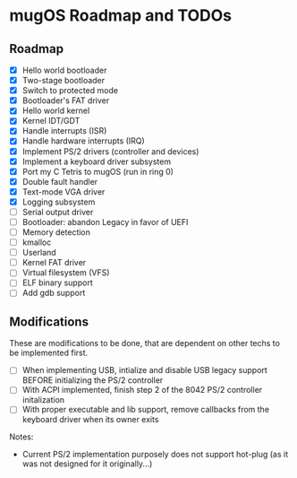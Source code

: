 # mugOS Roadmap and TODOs

## Roadmap

- [X] Hello world bootloader
- [X] Two-stage bootloader
- [X] Switch to protected mode
- [X] Bootloader's FAT driver
- [X] Hello world kernel
- [X] Kernel IDT/GDT
- [X] Handle interrupts (ISR)
- [X] Handle hardware interrupts (IRQ)
- [X] Implement PS/2 drivers (controller and devices)
- [X] Implement a keyboard driver subsystem
- [X] Port my C Tetris to mugOS (run in ring 0)
- [X] Double fault handler
- [X] Text-mode VGA driver
- [X] Logging subsystem
- [ ] Serial output driver
- [ ] Bootloader: abandon Legacy in favor of UEFI
- [ ] Memory detection
- [ ] kmalloc
- [ ] Userland
- [ ] Kernel FAT driver
- [ ] Virtual filesystem (VFS)
- [ ] ELF binary support
- [ ] Add gdb support

## Modifications

These are modifications to be done, that are dependent on other techs to be implemented first.

- [ ] When implementing USB, intialize and disable USB legacy support BEFORE initializing the PS/2 controller
- [ ] With ACPI implemented, finish step 2 of the 8042 PS/2 controller initalization
- [ ] With proper executable and lib support, remove callbacks from the keyboard driver when its owner exits

Notes:
- Current PS/2 implementation purposely does not support hot-plug (as it was not designed for it originally...)
